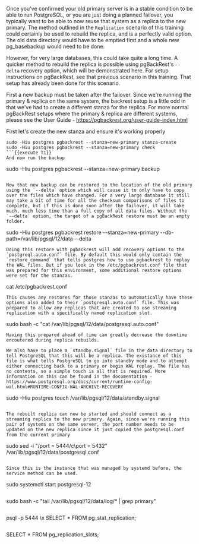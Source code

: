 Once you've confirmed your old primary server is in a stable condition to be able to run PostgreSQL, or you are just doing a planned failover, you typically want to be able to now reuse that system as a replica to the new primary. The method outlined in the `Replication` scenario of this training could certainly be used to rebuild the replica, and is a perfectly valid option. The old data directory would have to be emptied first and a whole new pg_basebackup would need to be done. 

However, for very large databases, this could take quite a long time. A quicker method to rebuild the replica is possible using pgBackRest's `--delta` recovery option, which will be demonstrated here. For setup instructions on pgBackRest, see that previous scenario in this training. That setup has already been done for this scenario.

First a new backup must be taken after the failover. Since we're running the primary & replica on the same system, the backrest setup is a little odd in that we've had to create a different stanza for the replica. For more normal pgBackRest setups where the primary & replica are different systems, please see the User Guide - https://pgbackrest.org/user-guide-index.html

First let's create the new stanza and ensure it's working properly
```
sudo -Hiu postgres pgbackrest --stanza=new-primary stanza-create 
sudo -Hiu postgres pgbackrest --stanza=new-primary check
```{{execute T1}}
And now run the backup
```
sudo -Hiu postgres pgbackrest --stanza=new-primary backup
```{{execute T1}}

Now that new backup can be restored to the location of the old primary using the `--delta` option which will cause it to only have to copy over the files which have changed. For a very large database it still may take a bit of time for all the checksum comparisons of files to complete, but if this is done soon after the failover, it will take much, much less time than a full copy of all data files. Without the `--delta` option, the target of a pgBackRest restore must be an empty folder. 
```
sudo -Hiu postgres pgbackrest restore --stanza=new-primary --db-path=/var/lib/pgsql/12/data --delta
```{{execute T1}}
Doing this restore with pgbackrest will add recovery options to the `postgreql.auto.conf` file. By default this would only contain the `restore_command` that tells postgres how to use pgbackrest to replay the WAL files. But if you look in the /etc/pgbackrest.conf file that was prepared for this environment, some additional restore options were set for the stanzas. 
```
cat /etc/pgbackrest.conf
```{{execute T1}}
This causes any restores for those stanzas to automatically have these options also added to their `postgresql.auto.conf` file. This was prepared to allow any replicas that are created to use streaming replication with a specifically named replication slot.
```
sudo bash -c "cat /var/lib/pgsql/12/data/postgresql.auto.conf"
```{{execute T1}}
Having this prepared ahead of time can greatly decrease the downtime encoutered during replica rebuilds.

We also have to place a `standby.signal` file in the data directory to tell PostgreSQL that this will be a replica. The existance of this file is what tells PostgreSQL to go into standby mode and to attempt either connecting back to a primary or begin WAL replay. The file has no contents, so a simple touch is all that is required. More information on this can be found in the documentation - https://www.postgresql.org/docs/current/runtime-config-wal.html#RUNTIME-CONFIG-WAL-ARCHIVE-RECOVERY

```
sudo -Hiu postgres touch /var/lib/pgsql/12/data/standby.signal
```{{execute T1}}

The rebuilt replica can now be started and should connect as a streaming replica to the new primary. Again, since we're running this pair of systems on the same server, the port number needs to be updated on the new replica since it just copied the postgresql.conf from the current primary
```
sudo sed -i "/port = 5444/c\port = 5432" /var/lib/pgsql/12/data/postgresql.conf
```{{execute T1}}

Since this is the instance that was managed by systemd before, the service method can be used.
```
sudo systemctl start postgresql-12
```{{execute T1}}
```
sudo bash -c "tail /var/lib/pgsql/12/data/log/* | grep primary"
```{{execute T1}}
```
psql -p 5444
\x
SELECT * FROM pg_stat_replication;
```{{execute T1}}
```
SELECT * FROM pg_replication_slots;
```{{execute T1}}


